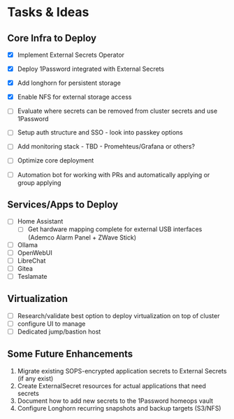 # Tasks & Ideas

## Core Infra to Deploy
- [x] Implement External Secrets Operator
- [x] Deploy 1Password integrated with External Secrets
- [x] Add longhorn for persistent storage
- [x] Enable NFS for external storage access
- [ ] Evaluate where secrets can be removed from cluster secrets and use 1Password
- [ ] Setup auth structure and SSO - look into passkey options
- [ ] Add monitoring stack - TBD - Promehteus/Grafana or others?
- [ ] Optimize core deployment
- [ ] Automation bot for working with PRs and automatically applying or group applying


## Services/Apps to Deploy
- [ ] Home Assistant
  - [ ] Get hardware mapping complete for external USB interfaces (Ademco Alarm Panel + ZWave Stick)
- [ ] Ollama
- [ ] OpenWebUI
- [ ] LibreChat
- [ ] Gitea
- [ ] Teslamate

## Virtualization
- [ ] Research/validate best option to deploy virtualization on top of cluster
- [ ] configure UI to manage
- [ ] Dedicated jump/bastion host

## Some Future Enhancements
1. Migrate existing SOPS-encrypted application secrets to External Secrets (if any exist)
2. Create ExternalSecret resources for actual applications that need secrets
3. Document how to add new secrets to the 1Password homeops vault
4. Configure Longhorn recurring snapshots and backup targets (S3/NFS)